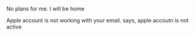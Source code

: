 No plans for me. I will be home

Apple account is not working with your email.
says, apple accoutn is not active

